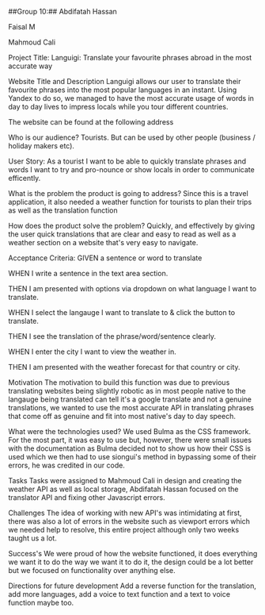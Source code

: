 ##Group 10:##
Abdifatah Hassan

Faisal M

Mahmoud Cali

Project Title:
Languigi: Translate your favourite phrases abroad in the most accurate way

Website Title and Description
Languigi allows our user to translate their favourite phrases into the most popular languages in an instant. Using Yandex to do so, we managed to have the most accurate usage of words in day to day lives to impress locals while you tour different countries.

The website can be found at the following address

Who is our audience?
Tourists. But can be used by other people (business / holiday makers etc).

User Story:
As a tourist I want to be able to quickly translate phrases and words I want to try and pro-nounce or show locals in order to communicate efficently.

What is the problem the product is going to address?
Since this is a travel application, it also needed a weather function for tourists to plan their trips as well as the translation function

How does the product solve the problem?
Quickly, and effectively by giving the user quick translations that are clear and easy to read as well as a weather section on a website that's very easy to navigate.

Acceptance Criteria:
GIVEN a sentence or word to translate

WHEN I write a sentence in the text area section.

THEN I am presented with options via dropdown on what language I want to translate.

WHEN I select the langauge I want to translate to & click the button to translate.

THEN I see the translation of the phrase/word/sentence clearly.

WHEN I enter the city I want to view the weather in.

THEN I am presented with the weather forecast for that country or city.


Motivation
The motivation to build this function was due to previous translating websites being slightly robotic as in most people native to the langauge being translated can tell it's a google translate and not a genuine translations, we wanted to use the most accurate API in translating phrases that come off as genuine and fit into most native's day to day speech.

What were the technologies used?
We used Bulma as the CSS framework. For the most part, it was easy to use but, however, there were small issues with the documentation as Bulma decided not to show us how their CSS is used which we then had to use siongui's method in bypassing some of their errors, he was credited in our code.

Tasks
Tasks were assigned to Mahmoud Cali in design and creating the weather API as well as local storage, Abdifatah Hassan focused on the translator API and fixing other Javascript errors.



Challenges
The idea of working with new API's was intimidating at first, there was also a lot of errors in the website such as viewport errors which we needed help to resolve, this entire project although only two weeks taught us a lot.

Success's
We were proud of how the website functioned, it does everything we want it to do the way we want it to do it, the design could be a lot better but we focused on functionality over anything else.

Directions for future development
Add a reverse function for the translation, add more languages, add a voice to text function and a text to voice function maybe too.
